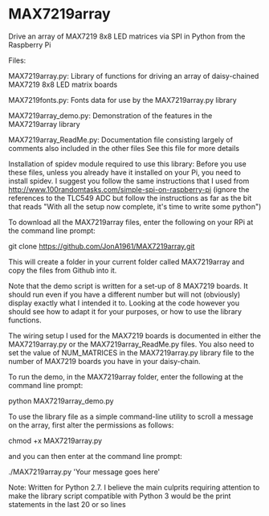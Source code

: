 MAX7219array
============

Drive an array of MAX7219 8x8 LED matrices via SPI in Python from the Raspberry Pi

Files:

MAX7219array.py:
Library of functions for driving an array of daisy-chained MAX7219 8x8 LED matrix boards

MAX7219fonts.py:
Fonts data for use by the MAX7219array.py library

MAX7219array_demo.py:
Demonstration of the features in the MAX7219array library

MAX7219array_ReadMe.py:
Documentation file consisting largely of comments also included in the other files
See this file for more details


Installation of spidev module required to use this library:
Before you use these files, unless you already have it installed on your Pi, you need to install spidev.  I suggest you follow the same instructions that I used from http://www.100randomtasks.com/simple-spi-on-raspberry-pi (ignore the references to the TLC549 ADC but follow the instructions as far as the bit that reads "With all the setup now complete, it's time to write some python")

To download all the MAX7219array files, enter the following on your RPi at the command line prompt:

git clone https://github.com/JonA1961/MAX7219array.git

This will create a folder in your current folder called MAX7219array and copy the files from Github into it.

Note that the demo script is written for a set-up of 8 MAX7219 boards.  It should run even if you have a different number but will not (obviously) display exactly what I intended it to.  Looking at the code however you should see how to adapt it for your purposes, or how to use the library functions.

The wiring setup I used for the MAX7219 boards is documented in either the MAX7219array.py or the MAX7219array_ReadMe.py files.  You also need to set the value of NUM_MATRICES in the MAX7219array.py library file to the number of MAX7219 boards you have in your daisy-chain. 

To run the demo, in the MAX7219array folder, enter the following at the command line prompt:

  python MAX7219array_demo.py

To use the library file as a simple command-line utility to scroll a message on the array, first alter the permissions as follows:

  chmod +x MAX7219array.py
  
and you can then enter at the command line prompt:

  ./MAX7219array.py 'Your message goes here'


Note:
Written for Python 2.7.  I believe the main culprits requiring attention to make the library script compatible with Python 3 would be the print statements in the last 20 or so lines
